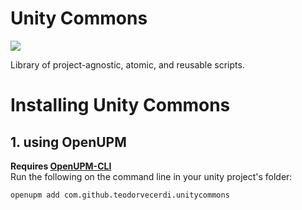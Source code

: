 # Unity Commons
<!--OpenUPM--><a href="https://openupm.com/packages/com.github.teodorvecerdi.unitycommons/"><img src="https://img.shields.io/npm/v/com.github.teodorvecerdi.unitycommons?label=openupm&amp;registry_uri=https://package.openupm.com" /></a>

Library of project-agnostic, atomic, and reusable scripts.

# Installing Unity Commons
## 1. using OpenUPM
**Requires [OpenUPM-CLI][openupm-cli]**  
Run the following on the command line in your unity project's folder:

```sh
openupm add com.github.teodorvecerdi.unitycommons
```

[openupm-cli]: https://openupm.com/docs/getting-started.html#installing-openupm-cli

